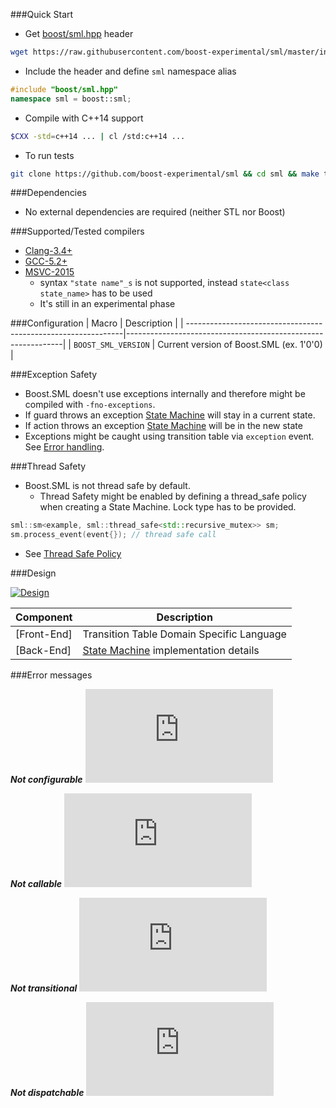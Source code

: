 ###Quick Start

* Get [boost/sml.hpp](https://raw.githubusercontent.com/boost-experimental/sml/master/include/boost/sml.hpp) header
```sh
wget https://raw.githubusercontent.com/boost-experimental/sml/master/include/boost/sml.hpp
```

* Include the header and define `sml` namespace alias
```cpp
#include "boost/sml.hpp"
namespace sml = boost::sml;
```

* Compile with C++14 support
```sh
$CXX -std=c++14 ... | cl /std:c++14 ...
```

* To run tests
```sh
git clone https://github.com/boost-experimental/sml && cd sml && make test
```

###Dependencies

* No external dependencies are required (neither STL nor Boost)

###Supported/Tested compilers

* [Clang-3.4+](https://travis-ci.org/boost-experimental/sml)
* [GCC-5.2+](https://travis-ci.org/boost-experimental/sml)
* [MSVC-2015](https://ci.appveyor.com/project/boost-experimental/sml)
    * syntax `"state name"_s` is not supported, instead `state<class state_name>` has to be used
    * It's still in an experimental phase

###Configuration
| Macro                                                         | Description                                                  |
| --------------------------------------------------------------|--------------------------------------------------------------|
| `BOOST_SML_VERSION`                                           | Current version of Boost.SML (ex. 1'0'0)                |


###Exception Safety

* Boost.SML doesn't use exceptions internally and therefore might be compiled with `-fno-exceptions`.
* If guard throws an exception [State Machine](user_guide.md##sm-state-machine) will stay in a current state.
* If action throws an exception [State Machine](user_guide.md##sm-state-machine) will be in the new state
* Exceptions might be caught using transition table via `exception` event. See [Error handling](tutorial.md#8-error-handling).

###Thread Safety

* Boost.SML is not thread safe by default.
  * Thread Safety might be enabled by defining a thread_safe policy when creating a State Machine. Lock type has to be provided.

```cpp
sml::sm<example, sml::thread_safe<std::recursive_mutex>> sm;
sm.process_event(event{}); // thread safe call
```

* See [Thread Safe Policy](user_guide.md#policies)

###Design

[![Design](images/sml.png)](images/sml.png)

| Component    | Description |
| ------------ | ----------- |
| [Front-End]  | Transition Table Domain Specific Language |
| [Back-End]   | [State Machine](user_guide.md##sm-state-machine) implementation details |

###Error messages

***Not configurable***
![CPP](https://raw.githubusercontent.com/boost-experimental/sml/master/example/errors/not_configurable.cpp)

***Not callable***
![CPP](https://raw.githubusercontent.com/boost-experimental/sml/master/example/errors/not_callable.cpp)

***Not transitional***
![CPP](https://raw.githubusercontent.com/boost-experimental/sml/master/example/errors/not_transitional.cpp)

***Not dispatchable***
![CPP](https://raw.githubusercontent.com/boost-experimental/sml/master/example/errors/not_dispatchable.cpp)

[Boost.MSM-eUML]: http://www.boost.org/doc/libs/1_60_0/libs/msm/doc/HTML/ch03s04.html
[Boost.MSM3-eUML2]: https://htmlpreview.github.io/?https://raw.githubusercontent.com/boostorg/msm/msm3/doc/HTML/ch03s05.html
[Boost.Statechart]: http://www.boost.org/doc/libs/1_60_0/libs/statechart/doc/tutorial.html

